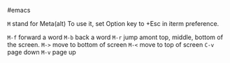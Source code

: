 #emacs

`M` stand for Meta(alt)
To use it, set Option key to +Esc in iterm preference.

`M-f` forward a word
`M-b` back a word
`M-r` jump amont top, middle, bottom of the screen.
`M->` move to bottom of screen
`M-<` move to top of screen
`C-v` page down
`M-v` page up

